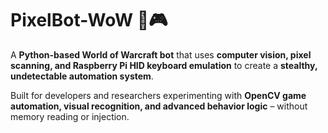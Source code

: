 # PixelBot-WoW 🤖🎮  
A **Python-based World of Warcraft bot** that uses **computer vision, pixel scanning, and Raspberry Pi HID keyboard emulation** to create a **stealthy, undetectable automation system**.  

Built for developers and researchers experimenting with **OpenCV game automation, visual recognition, and advanced behavior logic** – without memory reading or injection.  
